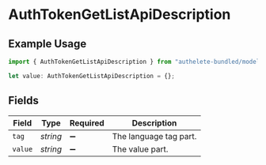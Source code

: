 # AuthTokenGetListApiDescription

## Example Usage

```typescript
import { AuthTokenGetListApiDescription } from "authelete-bundled/models/operations";

let value: AuthTokenGetListApiDescription = {};
```

## Fields

| Field                  | Type                   | Required               | Description            |
| ---------------------- | ---------------------- | ---------------------- | ---------------------- |
| `tag`                  | *string*               | :heavy_minus_sign:     | The language tag part. |
| `value`                | *string*               | :heavy_minus_sign:     | The value part.        |